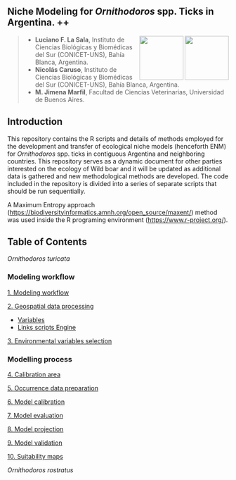 
## Niche Modeling for *Ornithodoros* spp. Ticks in Argentina. ++

<img align="right" width="100" height="100" src="https://user-images.githubusercontent.com/20196847/121586179-ba0f1880-ca09-11eb-9a69-e4f534fafc6b.jpg">

<img align="right" width="100" height="100" src="https://user-images.githubusercontent.com/20196847/121600383-c3ed4780-ca1a-11eb-812c-e30c7c034790.png">


>* **Luciano F. La Sala**, Instituto de Ciencias Biológicas y Biomédicas del Sur (CONICET-UNS), Bahía Blanca, Argentina.  
>* **Nicolás Caruso**, Instituto de Ciencias Biológicas y Biomédicas del Sur (CONICET-UNS), Bahía Blanca, Argentina.
>* **M. Jimena Marfil**, Facultad de Ciencias Veterinarias, Universidad de Buenos Aires. 

Introduction 
----------  
This repository contains the R scripts and details of methods employed for the development and transfer of ecological niche models (henceforth ENM) for *Ornithodoros* spp. ticks in contiguous Argentina and neighboring countries.
This repository serves as a dynamic document for other parties interested on the ecology of Wild boar and it will be updated as additional data is gathered and new methodological methods are developed. 
The code included in the repository is divided into a series of separate scripts that should be run sequentially.

A Maximum Entropy approach (https://biodiversityinformatics.amnh.org/open_source/maxent/) method was used inside the R programing environment (https://www.r-project.org/).   

Table of Contents 
----------
*Ornithodoros turicata*

### Modeling workflow

[1. Modeling workflow](./Modeling_workflow.md)

[2. Geospatial data processing](./O_turicata/GEE_raster_processing/README.md)  
- [Variables](./O_turicata/GEE_raster_processing/Variables.md)
- [Links scripts Engine](./O_turicata/GEE_raster_processing/Links_scripts.md)

[3. Environmental variables selection](./O_turicata/Environmental_variables_selection/Variables_selection.md) 

### Modelling process

[4. Calibration area](./O_turicata/Calibration_area/Calibration_area.md)

[5. Occurrence data preparation](./O_turicata/Occurrence_data/Occurrence_data.md)

[6. Model calibration](./O_turicata/Model_calibration/Model_calibration.md)

[7. Model evaluation](./O_turicata/Model_evaluation/Model_evaluation.md)

[8. Model projection](./Model_calibration/README.md)

[9. Model validation](./Validation/README.md)

[10. Suitability maps](./plots)

*Ornithodoros rostratus*


